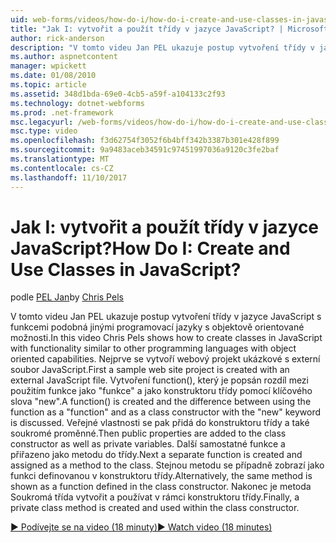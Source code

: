 ```yaml
---
uid: web-forms/videos/how-do-i/how-do-i-create-and-use-classes-in-javascript
title: "Jak I: vytvořit a použít třídy v jazyce JavaScript? | Microsoft Docs"
author: rick-anderson
description: "V tomto videu Jan PEL ukazuje postup vytvoření třídy v jazyce JavaScript s funkcemi podobná jinými programovací jazyky s objektově orientované capabilitie..."
ms.author: aspnetcontent
manager: wpickett
ms.date: 01/08/2010
ms.topic: article
ms.assetid: 348d1bda-69e0-4cb5-a59f-a104133c2f93
ms.technology: dotnet-webforms
ms.prod: .net-framework
msc.legacyurl: /web-forms/videos/how-do-i/how-do-i-create-and-use-classes-in-javascript
msc.type: video
ms.openlocfilehash: f3d62754f3052f6b4bff342b3387b301e428f899
ms.sourcegitcommit: 9a9483aceb34591c97451997036a9120c3fe2baf
ms.translationtype: MT
ms.contentlocale: cs-CZ
ms.lasthandoff: 11/10/2017
---
```

<a name="how-do-i-create-and-use-classes-in-javascript"></a><span data-ttu-id="34df1-104">Jak I: vytvořit a použít třídy v jazyce JavaScript?</span><span class="sxs-lookup"><span data-stu-id="34df1-104">How Do I: Create and Use Classes in JavaScript?</span></span>
====================
<span data-ttu-id="34df1-105">podle [PEL Jan](https://twitter.com/chrispels)</span><span class="sxs-lookup"><span data-stu-id="34df1-105">by [Chris Pels](https://twitter.com/chrispels)</span></span>

<span data-ttu-id="34df1-106">V tomto videu Jan PEL ukazuje postup vytvoření třídy v jazyce JavaScript s funkcemi podobná jinými programovací jazyky s objektově orientované možnosti.</span><span class="sxs-lookup"><span data-stu-id="34df1-106">In this video Chris Pels shows how to create classes in JavaScript with functionality similar to other programming languages with object oriented capabilities.</span></span> <span data-ttu-id="34df1-107">Nejprve se vytvoří webový projekt ukázkové s externí soubor JavaScript.</span><span class="sxs-lookup"><span data-stu-id="34df1-107">First a sample web site project is created with an external JavaScript file.</span></span> <span data-ttu-id="34df1-108">Vytvoření function(), který je popsán rozdíl mezi použitím funkce jako "funkce" a jako konstruktoru třídy pomocí klíčového slova "new".</span><span class="sxs-lookup"><span data-stu-id="34df1-108">A function() is created and the difference between using the function as a "function" and as a class constructor with the "new" keyword is discussed.</span></span> <span data-ttu-id="34df1-109">Veřejné vlastnosti se pak přidá do konstruktoru třídy a také soukromé proměnné.</span><span class="sxs-lookup"><span data-stu-id="34df1-109">Then public properties are added to the class constructor as well as private variables.</span></span> <span data-ttu-id="34df1-110">Další samostatné funkce a přiřazeno jako metodu do třídy.</span><span class="sxs-lookup"><span data-stu-id="34df1-110">Next a separate function is created and assigned as a method to the class.</span></span> <span data-ttu-id="34df1-111">Stejnou metodu se případně zobrazí jako funkci definovanou v konstruktoru třídy.</span><span class="sxs-lookup"><span data-stu-id="34df1-111">Alternatively, the same method is shown as a function defined in the class constructor.</span></span> <span data-ttu-id="34df1-112">Nakonec je metoda Soukromá třída vytvořit a používat v rámci konstruktoru třídy.</span><span class="sxs-lookup"><span data-stu-id="34df1-112">Finally, a private class method is created and used within the class constructor.</span></span>

[<span data-ttu-id="34df1-113">&#9654; Podívejte se na video (18 minuty)</span><span class="sxs-lookup"><span data-stu-id="34df1-113">&#9654; Watch video (18 minutes)</span></span>](https://channel9.msdn.com/Blogs/ASP-NET-Site-Videos/how-do-i-create-and-use-classes-in-javascript)
